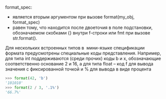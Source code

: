 format_spec:
- является вторым аргументом при вызове format(my_obj, format_spec)
- равен тому, что находится после двоеточия в поле подстановки, обозначаемом скобками {} внутри f-строки или fmt при вызове str.format().

Для нескольких встроенных типов в  мини-языке спецификации формата предусмотрены специальные коды представления. Например, для типа int поддерживаются (среди прочих) коды b и x, обозначающие соответственно основание 2 и 16, а для типа float – код f для вывода значения с фиксированной точкой и % для вывода в виде процента

```python
>>> format(42, 'b')
'101010'
>>> format(2 / 3, '.1%')
'66.7%'
```
